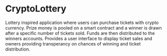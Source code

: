 # CryptoLottery
Lottery inspired application where users can purchase tickets with crypto currency. 
Prize money is pooled on a smart contract and a winner is drawn after a specific number of tickets sold. 
Funds are then distributed to the winners accounts.
Provides a user interface to display ticket sales and owners providing transperancy on chances of winning and ticket distribution.
